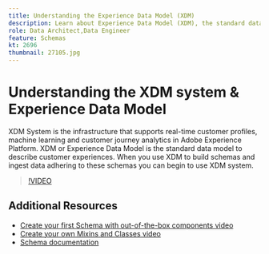 ```yaml
---
title: Understanding the Experience Data Model (XDM)
description: Learn about Experience Data Model (XDM), the standard data model to describe customer experiences.
role: Data Architect,Data Engineer
feature: Schemas
kt: 2696
thumbnail: 27105.jpg
---
```


# Understanding the XDM system & Experience Data Model

XDM System is the infrastructure that supports real-time customer profiles, machine learning and customer journey analytics in Adobe Experience Platform. XDM or Experience Data Model is the standard data model to describe customer experiences. When you use XDM to build schemas and ingest data adhering to these schemas you can begin to use XDM system.

>[!VIDEO](https://video.tv.adobe.com/v/27105?quality=12&learn=on)

## Additional Resources

* [Create your first Schema with out-of-the-box components video](create-your-first-schema-with-out-of-the-box-components.md)
* [Create your own Mixins and Classes video](create-your-own-mixins-and-classes.md)
* [Schema documentation](https://experienceleague.adobe.com/docs/experience-platform/xdm/home.html)
